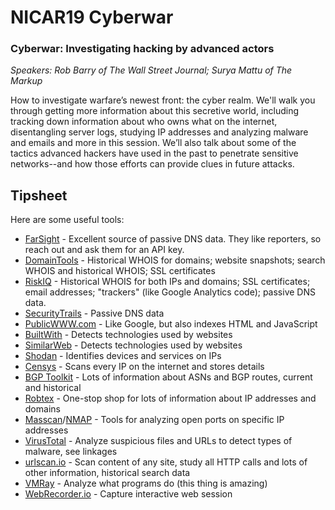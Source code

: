 # NICAR19 Cyberwar

### Cyberwar: Investigating hacking by advanced actors
*Speakers: Rob Barry of The Wall Street Journal; Surya Mattu of The Markup*

How to investigate warfare’s newest front: the cyber realm. We'll walk you through getting more information about this secretive world, including tracking down information about who owns what on the internet, disentangling server logs, studying IP addresses and analyzing malware and emails and more in this session. We’ll also talk about some of the tactics advanced hackers have used in the past to penetrate sensitive networks--and how those efforts can provide clues in future attacks.

## Tipsheet

Here are some useful tools:

* [FarSight](https://www.farsightsecurity.com/solutions/) - Excellent source of passive DNS data. They like reporters, so reach out and ask them for an API key.
* [DomainTools](http://domaintools.com) - Historical WHOIS for domains; website snapshots; search WHOIS and historical WHOIS; SSL certificates
* [RiskIQ](https://community.riskiq.com/home) - Historical WHOIS for both IPs and domains; SSL certificates; email addresses; "trackers" (like Google Analytics code); passive DNS data.
* [SecurityTrails](https://securitytrails.com/) - Passive DNS data
* [PublicWWW.com](https://publicwww.com/) - Like Google, but also indexes HTML and JavaScript
* [BuiltWith](https://builtwith.com/) - Detects technologies used by websites
* [SimilarWeb](https://www.similarweb.com/) - Detects technologies used by websites
* [Shodan](https://www.shodan.io/) - Identifies devices and services on IPs
* [Censys](https://censys.io/) - Scans every IP on the internet and stores details
* [BGP Toolkit](https://bgp.he.net/) - Lots of information about ASNs and BGP routes, current and historical
* [Robtex](https://www.robtex.com/) - One-stop shop for lots of information about IP addresses and domains
* [Masscan](https://github.com/robertdavidgraham/masscan)/[NMAP](https://nmap.org/) - Tools for analyzing open ports on specific IP addresses
* [VirusTotal](https://www.virustotal.com/) - Analyze suspicious files and URLs to detect types of malware, see linkages
* [urlscan.io](https://urlscan.io/) - Scan content of any site, study all HTTP calls and lots of other information, historical search data
* [VMRay](https://www.vmray.com/) - Analyze what programs do (this thing is amazing)
* [WebRecorder.io](https://webrecorder.io/) - Capture interactive web session
